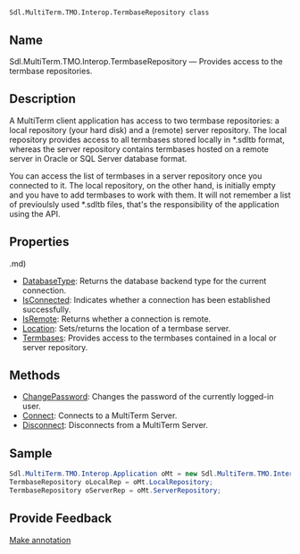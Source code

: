 

# 
    Sdl.MultiTerm.TMO.Interop.TermbaseRepository class




## Name

Sdl.MultiTerm.TMO.Interop.TermbaseRepository —          Provides access to the termbase repositories.



## Description

A MultiTerm client application has access to two termbase repositories: a local repository  (your hard disk) and a (remote) server repository. The local repository provides  access to all termbases stored locally in \*.sdltb format, whereas the server repository contains termbases hosted on a remote server in Oracle or SQL Server database format.

You can access the list of termbases in a server repository once you connected to it. The local repository, on the other hand, is initially empty and you have to add termbases to work with them. It will not remember a list of previoulsly used \*.sdltb files, that's the responsibility of the application using the API.



## Properties
.md)
* [DatabaseType](Sdl.MultiTerm.TMO.Interop.TermbaseRepository.DatabaseType.md): Returns the database backend type for the current connection.
* [IsConnected](Sdl.MultiTerm.TMO.Interop.TermbaseRepository.IsConnected.md): Indicates whether a connection has been established successfully.
* [IsRemote](Sdl.MultiTerm.TMO.Interop.TermbaseRepository.IsRemote.md): Returns whether a connection is remote.
* [Location](Sdl.MultiTerm.TMO.Interop.TermbaseRepository.Location.md): Sets/returns the location of a termbase server.
* [Termbases](Sdl.MultiTerm.TMO.Interop.TermbaseRepository.Termbases.md): Provides access to the termbases contained in a local or server repository.




## Methods

* [ChangePassword](Sdl.MultiTerm.TMO.Interop.TermbaseRepository.ChangePassword.md): Changes the password of the currently logged-in user.
* [Connect](Sdl.MultiTerm.TMO.Interop.TermbaseRepository.Connect.md): Connects to a MultiTerm Server.
* [Disconnect](Sdl.MultiTerm.TMO.Interop.TermbaseRepository.Disconnect.md): Disconnects from a  MultiTerm Server.




## Sample


```cs
Sdl.MultiTerm.TMO.Interop.Application oMt = new Sdl.MultiTerm.TMO.Interop.ApplicationClass();
TermbaseRepository oLocalRep = oMt.LocalRepository;	
TermbaseRepository oServerRep = oMt.ServerRepository;
```



## Provide Feedback

[Make annotation](mailto:sdk-feedback@sdl.com&amp;subject=Reference%20for%20Sdl.MultiTerm.TMO.Interop.TermbaseRepository)

